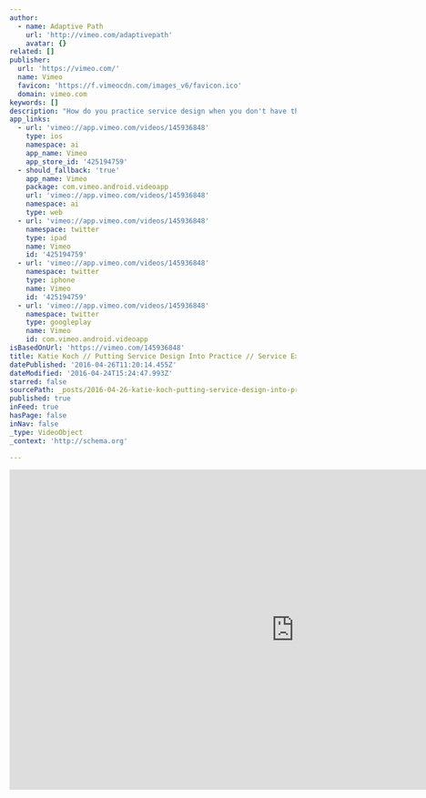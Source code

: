 ```yaml
---
author:
  - name: Adaptive Path
    url: 'http://vimeo.com/adaptivepath'
    avatar: {}
related: []
publisher:
  url: 'https://vimeo.com/'
  name: Vimeo
  favicon: 'https://f.vimeocdn.com/images_v6/favicon.ico'
  domain: vimeo.com
keywords: []
description: "How do you practice service design when you don't have the budget, time, or scope to impact the entire service? On my design team at American Express we've found crafty ways to get service design into every project - no matter how big or small."
app_links:
  - url: 'vimeo://app.vimeo.com/videos/145936848'
    type: ios
    namespace: ai
    app_name: Vimeo
    app_store_id: '425194759'
  - should_fallback: 'true'
    app_name: Vimeo
    package: com.vimeo.android.videoapp
    url: 'vimeo://app.vimeo.com/videos/145936848'
    namespace: ai
    type: web
  - url: 'vimeo://app.vimeo.com/videos/145936848'
    namespace: twitter
    type: ipad
    name: Vimeo
    id: '425194759'
  - url: 'vimeo://app.vimeo.com/videos/145936848'
    namespace: twitter
    type: iphone
    name: Vimeo
    id: '425194759'
  - url: 'vimeo://app.vimeo.com/videos/145936848'
    namespace: twitter
    type: googleplay
    name: Vimeo
    id: com.vimeo.android.videoapp
isBasedOnUrl: 'https://vimeo.com/145936848'
title: Katie Koch // Putting Service Design Into Practice // Service Experience Conference 2015
datePublished: '2016-04-26T11:20:14.455Z'
dateModified: '2016-04-24T15:24:47.993Z'
starred: false
sourcePath: _posts/2016-04-26-katie-koch-putting-service-design-into-practice-servic.md
published: true
inFeed: true
hasPage: false
inNav: false
_type: VideoObject
_context: 'http://schema.org'

---
```

<iframe src="https://cdn.embedly.com/widgets/media.html?src=https%3A%2F%2Fplayer.vimeo.com%2Fvideo%2F145936848&amp;url=https%3A%2F%2Fvimeo.com%2F145936848&amp;image=http%3A%2F%2Fi.vimeocdn.com%2Fvideo%2F544239135_1280.jpg&amp;key=b7d04c9b404c499eba89ee7072e1c4f7&amp;type=text%2Fhtml&amp;schema=vimeo" width="1000" height="563" scrolling="no" frameborder="0" allowfullscreen="" style=""></iframe>